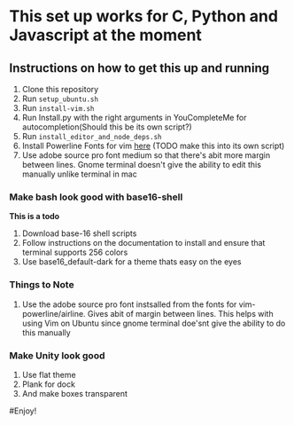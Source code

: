 # This set up works for C, Python and Javascript at the moment

## Instructions on how to get this up and running

1. Clone this repository
2. Run `setup_ubuntu.sh`
3. Run `install-vim.sh`
4. Run Install.py with the right arguments in YouCompleteMe for
   autocompletion(Should this be its own script?)
5. Run `install_editor_and_node_deps.sh`
6. Install Powerline Fonts for vim [here](https://github.com/powerline/fonts)
   (TODO make this into its own script)
7. Use adobe source pro font medium so that there's abit more margin between
   lines. Gnome terminal doesn't give the ability to edit this manually unlike
   terminal in mac

### Make bash look good with base16-shell
__This is a todo__
1. Download base-16 shell scripts
2. Follow instructions on the documentation to install and ensure that terminal supports 256 colors
3. Use base16_default-dark for a theme thats easy on the eyes

### Things to Note
1. Use the adobe source pro font instsalled from the fonts for vim-powerline/airline. Gives abit of margin between lines.
   This helps with using Vim on Ubuntu since gnome terminal doe'snt give the ability to do this manually

### Make Unity look good
1. Use flat theme
2. Plank for dock
3. And make boxes transparent

#Enjoy!
